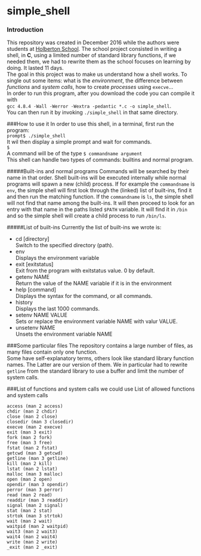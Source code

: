 # simple_shell

### Introduction
This repository was created in December 2016 while the authors were students at [Holberton School](https://www.holbertonschool.com/). The school project consisted in writing a shell, in **C**, using a limited number of standard library functions, if we needed them, we had to rewrite them as the school focuses on learning by doing. It lasted 11 days.  
The goal in this project was to make us understand how a shell works. To single out some items: what is the *environment*, the difference between *functions* and *system calls*, how to create *processes* using `execve`...  
In order to run this program, after you download the code you can compile it with  
`gcc 4.8.4 -Wall -Werror -Wextra -pedantic *.c -o simple_shell`.  
You can then run it by invoking `./simple_shell` in that same directory.  

###How to use it
In order to use this shell, in a terminal, first run the program:    
`prompt$ ./simple_shell`  
It wil then display a simple prompt and wait for commands.  
`$ `   
A command will be of the type `$ commandname argument`  
This shell can handle two types of commands: builtins and normal program.

#####Built-ins and normal programs
Commands will be searched by their name in that order. Shell built-ins will be executed internally while normal programs will spawn a new (child) process.
If for example the `commandname` is `env`, the simple shell will first look through the (linked) list of built-ins, find it and then run the matching function. If the `commandname` is `ls`, the simple shell will not find that name among the built-ins. It will then proceed to look for an entry with that name in the paths listed `$PATH` variable. It will find it in `/bin` and so the simple shell will create a child process to run `/bin/ls`.

#####List of built-ins
Currently the list of built-ins we wrote is:  
* cd [directory]  
Switch to the specified directory (path).
* env  
Displays the environment variable
* exit [exitstatus]  
Exit from the program with exitstatus value. 0 by default.
* getenv NAME  
Return the value of the NAME variable if it is in the environment
* help [command]  
Displays the syntax for the command, or all commands.  
* history  
Displays the last 1000 commands.  
* setenv NAME VALUE  
Sets or replace the environment variable NAME with valur VALUE.  
* unsetenv NAME  
Unsets the environment variable NAME  

###Some particular files
The repository contains a large number of files, as many files contain only one function.  
Some have self-explanatory terms, others look like standard library function names. The Latter are our version of them.
We in particular had to rewrite `getline` from the standard library to use a buffer and limit the number of system calls. 

###List of functions and system calls we could use
List of allowed functions and system calls

    access (man 2 access)
    chdir (man 2 chdir)
    close (man 2 close)
    closedir (man 3 closedir)
    execve (man 2 execve)
    exit (man 3 exit)
    fork (man 2 fork)
    free (man 3 free)
    fstat (man 2 fstat)
    getcwd (man 3 getcwd)
    getline (man 3 getline)
    kill (man 2 kill)
    lstat (man 2 lstat)
    malloc (man 3 malloc)
    open (man 2 open)
    opendir (man 3 opendir)
    perror (man 3 perror)
    read (man 2 read)
    readdir (man 3 readdir)
    signal (man 2 signal)
    stat (man 2 stat)
    strtok (man 3 strtok)
    wait (man 2 wait)
    waitpid (man 2 waitpid)
    wait3 (man 2 wait3)
    wait4 (man 2 wait4)
    write (man 2 write)
    _exit (man 2 _exit)
